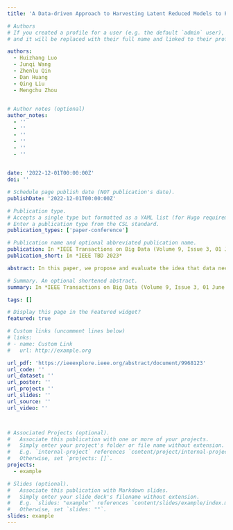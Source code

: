 ```yaml
---
title: 'A Data-driven Approach to Harvesting Latent Reduced Models to Precondition Lossy Compression for Scientific Data'

# Authors
# If you created a profile for a user (e.g. the default `admin` user), write the username (folder name) here
# and it will be replaced with their full name and linked to their profile.

authors:
  - Huizhang Luo
  - Junqi Wang
  - Zhenlu Qin
  - Dan Huang
  - Qing Liu
  - Mengchu Zhou

  
# Author notes (optional)
author_notes:
  - ''
  - ''
  - ''
  - ''
  - ''
  - ''
  

date: '2022-12-01T00:00:00Z'
doi: ''

# Schedule page publish date (NOT publication's date).
publishDate: '2022-12-01T00:00:00Z'

# Publication type.
# Accepts a single type but formatted as a YAML list (for Hugo requirements).
# Enter a publication type from the CSL standard.
publication_types: ['paper-conference']

# Publication name and optional abbreviated publication name.
publication: In *IEEE Transactions on Big Data (Volume 9, Issue 3, 01 June 2023)*
publication_short: In *IEEE TBD 2023*

abstract: In this paper, we propose and evaluate the idea that data need to be preconditioned prior to compression, such that they can better match the design philosophies of lossy compressors for HPC scientific data. In particular, we aim to identify a reduced model that can be utilized to transform the original data into a more compressible form. We begin with two PDE applications as a proof of concept, in which we demonstrate that a reduced model can indeed reside in the full model output, and can be utilized to improve compression ratios. A mathematical proof is also presented to show how the compression ratio is improved by the reduced model. We further explore more general dimension reduction techniques to extract the reduced model, including principal component analysis, singular value decomposition, and discrete wavelet transform. After preconditioning, the reduced model in conjunction with difference between the reduced model and full model is stored, which results in higher compression ratios. We evaluate the reduced models on ten scientific datasets, and the results show the effectiveness of our approaches. Given that there is no single method that consistently achieves the best performance, we further propose a selection strategy that guides users to select the best reduced model prior to data reduction.

# Summary. An optional shortened abstract.
summary: In *IEEE Transactions on Big Data (Volume 9, Issue 3, 01 June 2023)(IEEE TBD 2023)*

tags: []

# Display this page in the Featured widget?
featured: true

# Custom links (uncomment lines below)
# links:
# - name: Custom Link
#   url: http://example.org

url_pdf: 'https://ieeexplore.ieee.org/abstract/document/9968123'
url_code: ''
url_dataset: ''
url_poster: ''
url_project: ''
url_slides: ''
url_source: ''
url_video: ''



# Associated Projects (optional).
#   Associate this publication with one or more of your projects.
#   Simply enter your project's folder or file name without extension.
#   E.g. `internal-project` references `content/project/internal-project/index.md`.
#   Otherwise, set `projects: []`.
projects:
  - example

# Slides (optional).
#   Associate this publication with Markdown slides.
#   Simply enter your slide deck's filename without extension.
#   E.g. `slides: "example"` references `content/slides/example/index.md`.
#   Otherwise, set `slides: ""`.
slides: example
---
```

<!-- 
{{% callout note %}}
Click the _Cite_ button above to demo the feature to enable visitors to import publication metadata into their reference management software.
{{% /callout %}}

{{% callout note %}}
Create your slides in Markdown - click the _Slides_ button to check out the example.
{{% /callout %}}

Add the publication's **full text** or **supplementary notes** here. You can use rich formatting such as including [code, math, and images](https://docs.hugoblox.com/content/writing-markdown-latex/). -->
